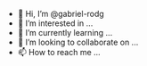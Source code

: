 - 👋 Hi, I’m @gabriel-rodg
- 👀 I’m interested in ...
- 🌱 I’m currently learning ...
- 💞️ I’m looking to collaborate on ...
- 📫 How to reach me ...

<!---
gabriel-rodg/gabriel-rodg is a ✨ special ✨ repository because its `README.md` (this file) appears on your GitHub profile.
You can click the Preview link to take a look at your changes.
--->
